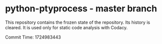 # python-ptyprocess - master branch

This repository contains the frozen state of the repository.
Its history is cleared. It is used only for static code
analysis with Codacy.

Commit Time: 1724983443